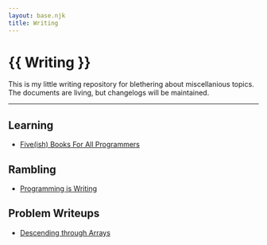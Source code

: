 ```yaml
---
layout: base.njk
title: Writing
---
```

# {{ Writing }}

This is my little writing repository for blethering about miscellanious topics.
The documents are living, but changelogs will be maintained.

---

## Learning

* [Five(ish) Books For All Programmers](/writing/programming-books)

## Rambling

* [Programming is Writing](/writing/programming-is-writing)

## Problem Writeups

* [Descending through Arrays](/writing/descending-arrays)
